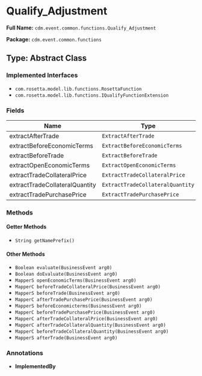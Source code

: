 # Qualify_Adjustment

**Full Name:** `cdm.event.common.functions.Qualify_Adjustment`

**Package:** `cdm.event.common.functions`

## Type: Abstract Class

### Implemented Interfaces

- `com.rosetta.model.lib.functions.RosettaFunction`
- `com.rosetta.model.lib.functions.IQualifyFunctionExtension`

### Fields

| Name | Type | Description |
|------|------|-------------|
| extractAfterTrade | `ExtractAfterTrade` |  |
| extractBeforeEconomicTerms | `ExtractBeforeEconomicTerms` |  |
| extractBeforeTrade | `ExtractBeforeTrade` |  |
| extractOpenEconomicTerms | `ExtractOpenEconomicTerms` |  |
| extractTradeCollateralPrice | `ExtractTradeCollateralPrice` |  |
| extractTradeCollateralQuantity | `ExtractTradeCollateralQuantity` |  |
| extractTradePurchasePrice | `ExtractTradePurchasePrice` |  |

### Methods

#### Getter Methods

- `String getNamePrefix()`

#### Other Methods

- `Boolean evaluate(BusinessEvent arg0)`
- `Boolean doEvaluate(BusinessEvent arg0)`
- `MapperS openEconomicTerms(BusinessEvent arg0)`
- `MapperC beforeTradeCollateralPrice(BusinessEvent arg0)`
- `MapperS beforeTrade(BusinessEvent arg0)`
- `MapperC afterTradePurchasePrice(BusinessEvent arg0)`
- `MapperS beforeEconomicterms(BusinessEvent arg0)`
- `MapperC beforeTradePurchasePrice(BusinessEvent arg0)`
- `MapperC afterTradeCollateralPrice(BusinessEvent arg0)`
- `MapperC afterTradeCollateralQuantity(BusinessEvent arg0)`
- `MapperC beforeTradeCollateralQuantity(BusinessEvent arg0)`
- `MapperS afterTrade(BusinessEvent arg0)`

### Annotations

- **ImplementedBy**

